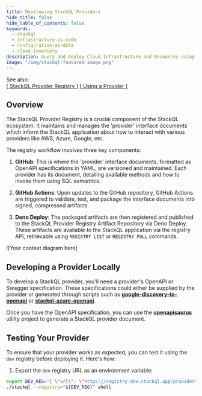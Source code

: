 ```yaml
---
title: Developing StackQL Providers
hide_title: false
hide_table_of_contents: false
keywords:
  - stackql
  - infrastructure-as-code
  - configuration-as-data
  - cloud inventory
description: Query and Deploy Cloud Infrastructure and Resources using SQL
image: "/img/stackql-featured-image.png"
---
```


See also:  
[[ StackQL Provider Registry ]](https://registry.stackql.io/) [[ Using a Provider ]](/docs/getting-started/using-a-provider)

## Overview

The StackQL Provider Registry is a crucial component of the StackQL ecosystem. It maintains and manages the 'provider' interface documents which inform the StackQL application about how to interact with various providers like AWS, Azure, Google, etc. 

The registry workflow involves three key components:

1. **GitHub**: This is where the 'provider' interface documents, formatted as OpenAPI specifications in YAML, are versioned and maintained. Each provider has its document, detailing available methods and how to invoke them using SQL semantics.

2. **GitHub Actions**: Upon updates to the GitHub repository, GitHub Actions are triggered to validate, test, and package the interface documents into signed, compressed artifacts.

3. **Deno Deploy**: The packaged artifacts are then registered and published to the StackQL Provider Registry Artifact Repository via Deno Deploy. These artifacts are available to the StackQL application via the registry API, retrievable using `REGISTRY LIST` or `REGISTRY PULL` commands.

![Your context diagram here]

## Developing a Provider Locally

To develop a StackQL provider, you'll need a provider's OpenAPI or Swagger specification. These specifications could either be supplied by the provider or generated through scripts such as [__google-discovery-to-openapi__](https://github.com/stackql/google-discovery-to-openapi) or [__stackql-azure-openapi__](https://github.com/stackql/stackql-azure-openapi).

Once you have the OpenAPI specification, you can use the [__openapisaurus__](https://github.com/stackql/openapisaurus) utility project to generate a StackQL provider document.

## Testing Your Provider

To ensure that your provider works as expected, you can test it using the `dev` registry before deploying it. Here's how:

1. Export the `dev` registry URL as an environment variable:

```bash
export DEV_REG="{ \"url\": \"https://registry-dev.stackql.app/providers\" }"
./stackql --registry="${DEV_REG}" shell
```